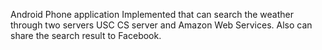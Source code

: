 Android Phone application Implemented that can search the weather through two servers USC CS server and Amazon Web Services. Also can share the search result to Facebook.